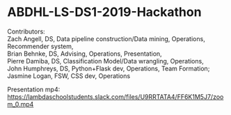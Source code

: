 # ABDHL-LS-DS1-2019-Hackathon

Contributors:  
Zach Angell, DS, Data pipeline construction/Data mining, Operations, Recommender system,  
Brian Behnke, DS, Advising, Operations, Presentation,  
Pierre Damiba, DS, Classification Model/Data wrangling, Operations,  
John Humphreys, DS, Python+Flask dev, Operations, Team Formation;  
Jasmine Logan, FSW, CSS dev, Operations

Presentation mp4:  
https://lambdaschoolstudents.slack.com/files/U9RRTATA4/FF6K1M5J7/zoom_0.mp4
